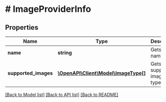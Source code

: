 # # ImageProviderInfo

## Properties

Name | Type | Description | Notes
------------ | ------------- | ------------- | -------------
**name** | **string** | Gets the name. | [optional]
**supported_images** | [**\OpenAPI\Client\Model\ImageType[]**](ImageType.md) | Gets the supported image types. | [optional]

[[Back to Model list]](../../README.md#models) [[Back to API list]](../../README.md#endpoints) [[Back to README]](../../README.md)
